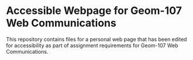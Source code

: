 # Accessible Webpage for Geom-107 Web Communications
This repository contains files for a personal web page that has been edited for accessibility as part of assignment requirements for Geom-107 Web Communications.
